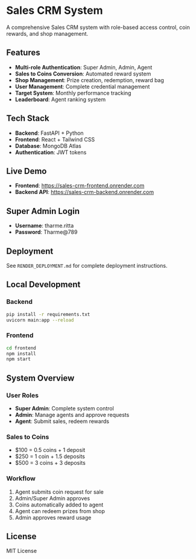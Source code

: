 # Sales CRM System

A comprehensive Sales CRM system with role-based access control, coin rewards, and shop management.

## Features

- **Multi-role Authentication**: Super Admin, Admin, Agent
- **Sales to Coins Conversion**: Automated reward system
- **Shop Management**: Prize creation, redemption, reward bag
- **User Management**: Complete credential management
- **Target System**: Monthly performance tracking
- **Leaderboard**: Agent ranking system

## Tech Stack

- **Backend**: FastAPI + Python
- **Frontend**: React + Tailwind CSS
- **Database**: MongoDB Atlas
- **Authentication**: JWT tokens

## Live Demo

- **Frontend**: https://sales-crm-frontend.onrender.com
- **Backend API**: https://sales-crm-backend.onrender.com

## Super Admin Login

- **Username**: tharme.ritta
- **Password**: Tharme@789

## Deployment

See `RENDER_DEPLOYMENT.md` for complete deployment instructions.

## Local Development

### Backend
```bash
pip install -r requirements.txt
uvicorn main:app --reload
```

### Frontend
```bash
cd frontend
npm install
npm start
```

## System Overview

### User Roles
- **Super Admin**: Complete system control
- **Admin**: Manage agents and approve requests
- **Agent**: Submit sales, redeem rewards

### Sales to Coins
- $100 = 0.5 coins + 1 deposit
- $250 = 1 coin + 1.5 deposits  
- $500 = 3 coins + 3 deposits

### Workflow
1. Agent submits coin request for sale
2. Admin/Super Admin approves
3. Coins automatically added to agent
4. Agent can redeem prizes from shop
5. Admin approves reward usage

## License

MIT License

